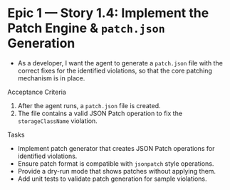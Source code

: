 # Epic 1 — Story 1.4: Implement the Patch Engine & `patch.json` Generation

- As a developer, I want the agent to generate a `patch.json` file with the correct fixes for the identified violations, so that the core patching mechanism is in place.

Acceptance Criteria

1. After the agent runs, a `patch.json` file is created.
2. The file contains a valid JSON Patch operation to fix the `storageClassName` violation.

Tasks

- Implement patch generator that creates JSON Patch operations for identified violations.
- Ensure patch format is compatible with `jsonpatch` style operations.
- Provide a dry-run mode that shows patches without applying them.
- Add unit tests to validate patch generation for sample violations.

